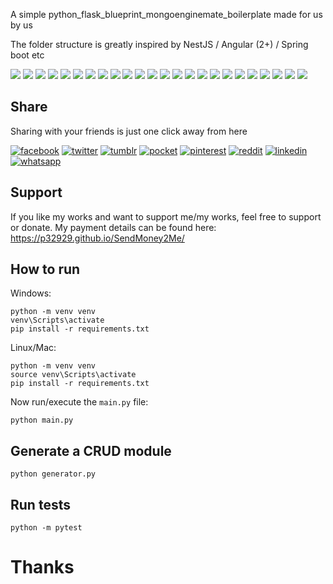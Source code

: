 
A simple python_flask_blueprint_mongoenginemate_boilerplate made for us by us

The folder structure is greatly inspired by NestJS / Angular (2+) / Spring boot etc

[![](https://badgen.net/github/release/p32929/python_flask_blueprint_mongoenginemate_boilerplate)]() [![](https://badgen.net/github/release/p32929/python_flask_blueprint_mongoenginemate_boilerplate/stable)]() [![](https://badgen.net/github/tag/p32929/python_flask_blueprint_mongoenginemate_boilerplate)]() [![](https://badgen.net/github/watchers/p32929/python_flask_blueprint_mongoenginemate_boilerplate)]() [![](https://badgen.net/github/checks/p32929/python_flask_blueprint_mongoenginemate_boilerplate)]() [![](https://badgen.net/github/status/p32929/python_flask_blueprint_mongoenginemate_boilerplate)]() [![](https://badgen.net/github/stars/p32929/python_flask_blueprint_mongoenginemate_boilerplate)]() [![](https://badgen.net/github/forks/p32929/python_flask_blueprint_mongoenginemate_boilerplate)]() [![](https://badgen.net/github/issues/p32929/python_flask_blueprint_mongoenginemate_boilerplate)]() [![](https://badgen.net/github/open-issues/p32929/python_flask_blueprint_mongoenginemate_boilerplate)]() [![](https://badgen.net/github/closed-issues/p32929/python_flask_blueprint_mongoenginemate_boilerplate)]() [![](https://badgen.net/github/label-issues/p32929/python_flask_blueprint_mongoenginemate_boilerplate/help-wanted/open)]() [![](https://badgen.net/github/prs/p32929/python_flask_blueprint_mongoenginemate_boilerplate)]() [![](https://badgen.net/github/open-prs/p32929/python_flask_blueprint_mongoenginemate_boilerplate)]() [![](https://badgen.net/github/closed-prs/p32929/python_flask_blueprint_mongoenginemate_boilerplate)]() [![](https://badgen.net/github/merged-prs/p32929/python_flask_blueprint_mongoenginemate_boilerplate)]() [![](https://badgen.net/github/commits/p32929/python_flask_blueprint_mongoenginemate_boilerplate)]() [![](https://badgen.net/github/last-commit/p32929/python_flask_blueprint_mongoenginemate_boilerplate)]() [![](https://badgen.net/github/branches/p32929/python_flask_blueprint_mongoenginemate_boilerplate)]() [![](https://badgen.net/github/releases/p32929/python_flask_blueprint_mongoenginemate_boilerplate)]() [![](https://badgen.net/github/tags/p32929/python_flask_blueprint_mongoenginemate_boilerplate)]() [![](https://badgen.net/github/license/p32929/python_flask_blueprint_mongoenginemate_boilerplate)]() [![](https://badgen.net/github/contributors/p32929/python_flask_blueprint_mongoenginemate_boilerplate)]() [![](https://badgen.net/github/dependents-pkg/p32929/python_flask_blueprint_mongoenginemate_boilerplate)]() 

## Share
Sharing with your friends is just one click away from here

[![facebook](https://image.flaticon.com/icons/png/32/124/124010.png)](https://www.facebook.com/sharer/sharer.php?u=https://github.com/p32929/python_flask_blueprint_mongoenginemate_boilerplate)
[![twitter](https://image.flaticon.com/icons/png/32/124/124021.png)](https://twitter.com/intent/tweet?source=https://github.com/p32929/python_flask_blueprint_mongoenginemate_boilerplate)
[![tumblr](https://image.flaticon.com/icons/png/32/124/124012.png)](https://www.tumblr.com/share?v=3&u=https://github.com/p32929/python_flask_blueprint_mongoenginemate_boilerplate)
[![pocket](https://image.flaticon.com/icons/png/32/732/732238.png)](https://getpocket.com/save?url=https://github.com/p32929/python_flask_blueprint_mongoenginemate_boilerplate)
[![pinterest](https://image.flaticon.com/icons/png/32/124/124039.png)](https://pinterest.com/pin/create/button/?url=https://github.com/p32929/python_flask_blueprint_mongoenginemate_boilerplate)
[![reddit](https://image.flaticon.com/icons/png/32/2111/2111589.png)](https://www.reddit.com/submit?url=https://github.com/p32929/python_flask_blueprint_mongoenginemate_boilerplate)
[![linkedin](https://image.flaticon.com/icons/png/32/1409/1409945.png)](https://www.linkedin.com/shareArticle?mini=true&url=https://github.com/p32929/python_flask_blueprint_mongoenginemate_boilerplate)
[![whatsapp](https://image.flaticon.com/icons/png/32/733/733585.png)](https://api.whatsapp.com/send?text=https://github.com/p32929/python_flask_blueprint_mongoenginemate_boilerplate)

## Support
If you like my works and want to support me/my works, feel free to support or donate. My payment details can be found here: https://p32929.github.io/SendMoney2Me/

## How to run

Windows:
```
python -m venv venv
venv\Scripts\activate
pip install -r requirements.txt
```

Linux/Mac:
```
python -m venv venv
source venv\Scripts\activate
pip install -r requirements.txt
```

Now run/execute the `main.py` file:
```
python main.py
```

## Generate a CRUD module
```
python generator.py
```

## Run tests
```
python -m pytest
```

# Thanks
